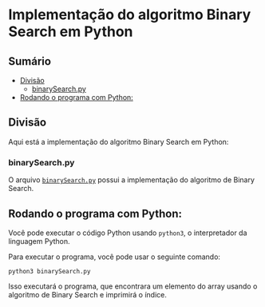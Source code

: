 # Implementação do algoritmo Binary Search em Python

## Sumário

- [Divisão](#divisão)
    - [binarySearch.py](#binarysearchpy)
- [Rodando o programa com Python:](#rodando-o-programa-com-python)

## Divisão 

Aqui está a implementação do algoritmo Binary Search em Python:

### binarySearch.py

O arquivo <a href="https://github.com/FabioHenriqueFarias/algorithms-And-Data-Dtructures/blob/main/Algorithms/Search/1_BinarySearch/Python/binarySearch.py">`binarySearch.py`</a> possui a implementação do algoritmo de Binary Search.


## Rodando o programa com Python:

Você pode executar o código Python usando `python3`, o interpretador da linguagem Python. 

Para executar o programa, você pode usar o seguinte comando:

```
python3 binarySearch.py
```

Isso executará o programa, que encontrara um elemento do array usando o algoritmo de Binary Search e imprimirá o índice.
